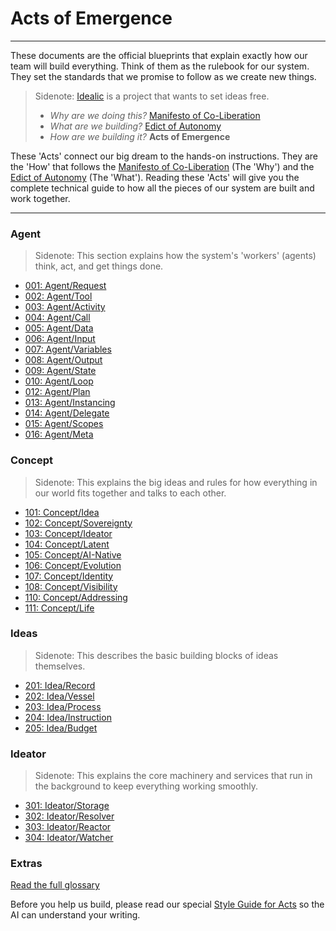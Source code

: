 # Acts of Emergence

---

These documents are the official blueprints that explain exactly how our team will build everything. Think of them as the rulebook for our system. They set the standards that we promise to follow as we create new things.

> Sidenote:
> [Idealic](http://idealic.ai) is a project that wants to set ideas free.
>
> - *Why are we doing this?* [Manifesto of Co-Liberation](../manifesto/)
> - *What are we building?* [Edict of Autonomy](../edict/)
> - *How are we building it?* **Acts of Emergence**

These 'Acts' connect our big dream to the hands-on instructions. They are the 'How' that follows the [Manifesto of Co-Liberation](../manifesto/) (The 'Why') and the [Edict of Autonomy](../edict/) (The 'What'). Reading these 'Acts' will give you the complete technical guide to how all the pieces of our system are built and work together.

---

### Agent

> Sidenote:
> This section explains how the system's 'workers' (agents) think, act, and get things done.
>

- [001: Agent/Request](./001_agent_request.md)
- [002: Agent/Tool](./002_agent_tool.md)
- [003: Agent/Activity](./003_agent_activity.md)
- [004: Agent/Call](./004_agent_call.md)
- [005: Agent/Data](./005_agent_data.md)
- [006: Agent/Input](./006_agent_input.md)
- [007: Agent/Variables](./007_agent_variables.md)
- [008: Agent/Output](./008_agent_output.md)
- [009: Agent/State](./009_agent_state.md)
- [010: Agent/Loop](./010_agent_loop.md)
- [012: Agent/Plan](./012_agent_plan.md)
- [013: Agent/Instancing](./013_agent_instancing.md)
- [014: Agent/Delegate](./014_agent_delegate.md)
- [015: Agent/Scopes](./015_agent_scopes.md)
- [016: Agent/Meta](./016_agent_meta.md)

### Concept

> Sidenote:
> This explains the big ideas and rules for how everything in our world fits together and talks to each other.
>

- [101: Concept/Idea](./101_concept_idea.md)
- [102: Concept/Sovereignty](./102_concept_sovereignty.md)
- [103: Concept/Ideator](./103_concept_ideator.md)
- [104: Concept/Latent](./104_concept_latent.md)
- [105: Concept/AI-Native](./105_concept_ai_native.md)
- [106: Concept/Evolution](./106_concept_evolution.md)
- [107: Concept/Identity](./107_concept_identity.md)
- [108: Concept/Visibility](./108_concept_visibility.md)
- [110: Concept/Addressing](./110_concept_addressing.md)
- [111: Concept/Life](./111_concept_life.md)

### Ideas

> Sidenote:
> This describes the basic building blocks of ideas themselves.
>

- [201: Idea/Record](./201_idea_record.md)
- [202: Idea/Vessel](./202_idea_vessel.md)
- [203: Idea/Process](./203_idea_process.md)
- [204: Idea/Instruction](./204_idea_instruction.md)
- [205: Idea/Budget](./205_idea_budget.md)

### Ideator

> Sidenote:
> This explains the core machinery and services that run in the background to keep everything working smoothly.
>

- [301: Ideator/Storage](./301_ideator_storage.md)
- [302: Ideator/Resolver](./302_ideator_resolver.md)
- [303: Ideator/Reactor](./303_ideator_reactor.md)
- [304: Ideator/Watcher](./304_ideator_watcher.md)

### Extras

[Read the full glossary](./000_glossary.md)

Before you help us build, please read our special [Style Guide for Acts](./000_style_guide.md) so the AI can understand your writing.
